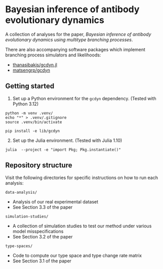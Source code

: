 # Bayesian inference of antibody evolutionary dynamics

A collection of analyses for the paper, *Bayesian inference of antibody evolutionary dynamics using multitype branching processes*.

There are also accompanying software packages which implement branching process simulators and likelihoods:
- [thanasibakis/gcdyn.jl](https://github.com/thanasibakis/gcdyn.jl)
- [matsengrp/gcdyn](https://matsengrp.github.io/gcdyn/)

## Getting started

1. Set up a Python environment for the `gcdyn` dependency. (Tested with Python 3.12)

```shell
python -m venv .venv/
echo "*" > .venv/.gitignore
source .venv/bin/activate

pip install -e lib/gcdyn
```

2. Set up the Julia environment. (Tested with Julia 1.10)

```shell
julia  --project -e "import Pkg; Pkg.instantiate()"
```

## Repository structure

Visit the following directories for specific instructions on how to run each analysis:

`data-analysis/`
- Analysis of our real experimental dataset
- See Section 3.3 of the paper

`simulation-studies/`
- A collection of simulation studies to test our method under various model misspecifications
- See Section 3.2 of the paper

`type-spaces/`
- Code to compute our type space and type change rate matrix
- See Section 3.1 of the paper
